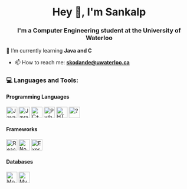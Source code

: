 <h1 align="center">Hey 👋, I'm Sankalp</h1>
<h3 align="center">I'm a Computer Engineering student at the University of Waterloo</h3>

🌱 I’m currently learning **Java and C**
- 📫 How to reach me:  **skodande@uwaterloo.ca**
<!-- - 📄 Here are the projects and experiences I'm most proud of! [Resume](https://flowcv.com/resume/moljhw9mk9) -->

<h3 align="left">💻 Languages and Tools:</h3>

<h4 align="left">Programming Languages</h4>
<p align="left"> 
  <img src="https://img.shields.io/badge/JavaScript-F7DF1E.svg?style=for-the-badge&logo=javascript&logoColor=black" alt="JavaScript" height="30" />
  <img src="https://img.shields.io/badge/Java-00599C.svg?style=for-the-badge&logo=c&logoColor=white" alt="Java" height="30" />
  <img src="https://img.shields.io/badge/C++-239120.svg?style=for-the-badge&logo=c%2B%2B&logoColor=white" alt="C++" height="30" />
    <img src="https://img.shields.io/badge/Python-3776AB.svg?style=for-the-badge&logo=python&logoColor=white" alt="Python" height="30" />
  <img src="https://img.shields.io/badge/HTML%20-38B2AC.svg?style=for-the-badge&logo=html&logoColor=white" alt="HTML" height="30" />
  <img src="https://img.shields.io/badge/CSS-ED8B00.svg?style=for-the-badge&logo=java&logoColor=white" alt="?" height="30" />
</p>

<h4 align="left">Frameworks</h4>
<p align="left"> 
  <img src="https://img.shields.io/badge/React-20232A?style=for-the-badge&logo=react&logoColor=61DAFB" alt="React" height="30">
  <img src="https://img.shields.io/badge/Node.js-43853D?style=for-the-badge&logo=node.js&logoColor=white" alt="Node.js" height="30">
  <img src="https://img.shields.io/badge/Express.js-000000?style=for-the-badge&logo=express&logoColor=white" alt="Express" height="30">
</p>

<h4 align="left">Databases</h4>
<p align="left"> 
  <img src="https://img.shields.io/badge/MongoDB-4EA94B?style=for-the-badge&logo=mongodb&logoColor=white" alt="MongoDB" height="30">
  <img src="https://img.shields.io/badge/MySQL-4479A1?style=for-the-badge&logo=mysql&logoColor=white" alt="MySQL" height="30">
</p>



<!-- **SankalpUW/SankalpUW** is a ✨ _special_ ✨ repository because its `README.md` (this file) appears on your GitHub profile.

Here are some ideas to get you started:

- 🔭 I’m currently working on ...
- 🌱 I’m currently learning ...
- 👯 I’m looking to collaborate on ...
- 🤔 I’m looking for help with ...
- 💬 Ask me about ...
- 📫 How to reach me: ...
- 😄 Pronouns: ...
- ⚡ Fun fact: ...
-->
